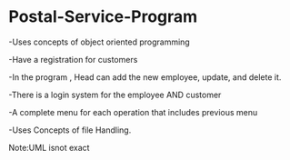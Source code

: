 # Postal-Service-Program 

-Uses concepts of object oriented programming

-Have a registration for customers

-In the program , Head can add the new employee, update, and delete it.

-There is a login system for the employee AND customer

-A complete menu for each operation that includes previous menu 

-Uses Concepts of file Handling.

Note:UML isnot exact
